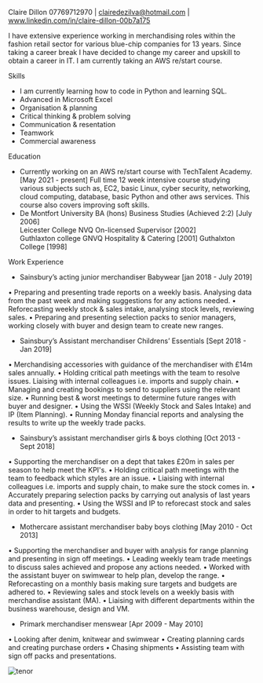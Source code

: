 Claire Dillon 07769712970 | clairedezilva@hotmail.com | www.linkedin.com/in/claire-dillon-00b7a175

I have extensive experience working in merchandising roles within the fashion retail sector for various blue-chip companies for 13 years. Since taking a career break I have decided to change my career and upskill to obtain a career in IT. I am currently taking an AWS re/start course.

Skills
* I am currently learning how to code in Python and learning SQL.
* Advanced in Microsoft Excel
* Organisation & planning
* Critical thinking & problem solving
* Communication & resentation
* Teamwork
* Commercial awareness

Education
* Currently working on an AWS re/start course with TechTalent Academy. [May 2021 - present]
Full time 12 week intensive course studying various subjects such as, EC2, basic Linux, cyber security, networking, cloud computing, database, basic Python and other aws services. This course also covers improving soft skills.
* De Montfort University BA (hons) Business Studies (Achieved 2:2)  [July 2006]                                                                       
Leicester College NVQ On-licensed Supervisor    [2002]                                                 	
Guthlaxton college GNVQ Hospitality & Catering [2001]
Guthalxton College [1998]

Work Experience
* Sainsbury’s acting junior merchandiser Babywear [jan 2018 - July 2019]

•	Preparing and presenting trade reports on a weekly basis. Analysing data from the past week and making suggestions for any actions needed.
•	Reforecasting weekly stock & sales intake, analysing stock levels, reviewing sales.
•	Preparing and presenting selection packs to senior managers, working closely with buyer and design team to create new ranges.

* Sainsbury’s Assistant merchandiser Childrens’ Essentials [Sept 2018 - Jan 2019]

•	Merchandising accessories with guidance of the merchandiser with £14m sales annually.
•	Holding critical path meetings with the team to resolve issues. Liaising with internal colleagues i.e. imports and supply chain.
•	Managing and creating bookings to send to suppliers using the relevant size.
•	Running best & worst meetings to determine future ranges with buyer and designer.
•	Using the WSSI (Weekly Stock and Sales Intake) and IP (Item Planning).
•	Running Monday financial reports and analysing the results to write up the weekly trade packs.

* Sainsbury’s assistant merchandiser girls & boys clothing [Oct 2013 - Sept 2018]

•	Supporting the merchandiser on a dept that takes £20m in sales per season to help meet the KPI's.
•	Holding critical path meetings with the team to feedback which styles are an issue.
•	Liaising with internal colleagues i.e. imports and supply chain, to make sure the stock comes in.
•	Accurately preparing selection packs by carrying out analysis of last years data and presenting.
•	Using the WSSI and IP to reforecast stock and sales in order to hit targets and budgets.

* Mothercare assistant merchandiser baby boys clothing [May 2010 - Oct 2013]

•	Supporting the merchandiser and buyer with analysis for range planning and presenting in sign off meetings.
•	Leading weekly team trade meetings to discuss sales achieved and propose any actions needed.
•	Worked with the assistant buyer on swimwear to help plan, develop the range.
•	Reforecasting on a monthly basis making sure targets and budgets are adhered to.
•	Reviewing sales and stock levels on a weekly basis with merchandise assistant (MA).
•	Liaising with different departments within the business warehouse, design and VM.

* Primark merchandiser menswear [Apr 2009 - May 2010]

•	Looking after denim, knitwear and swimwear
•	Creating planning cards and creating purchase orders
•	Chasing shipments
•	Assisting team with sign off packs and presentations.


![tenor](https://user-images.githubusercontent.com/85616518/123413413-a8ea0e00-d5aa-11eb-93f8-43c0ac49a2b8.gif)

[linkedin]: https://linkedin.com/in/clairedillon
